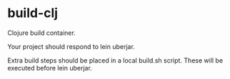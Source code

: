 # build-clj

Clojure build container.

Your project should respond to lein uberjar.

Extra build steps should be placed in a local build.sh script. These will be executed before lein uberjar.

